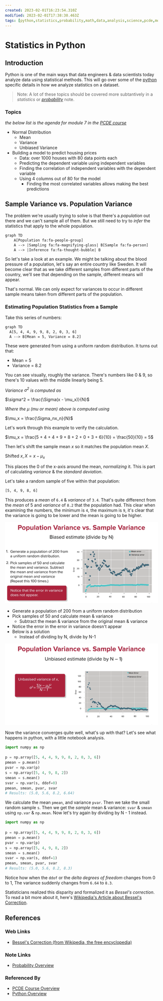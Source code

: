 ```yaml
---
created: 2023-02-01T16:23:54.310Z
modified: 2023-02-01T17:38:30.463Z
tags: [python,statistics,probability,math,data,analysis,science,pcde,module7]
---
```

# Statistics in Python

## Introduction

Python is one of the main ways that data engineers &
data scientists today analyze data using statistical methods.
This will go over some of the [python][py-zk] specific details in
how we analyze statistics on a dataset.

>Note: A lot of these topics should be covered more subtantively in
>a *statistics* or [*probability*][prob-zk] note.

### Topics

*the below list is the agenda for module 7 in the [PCDE course][pcde-overview-zk]*

* Normal Distribution
  * Mean
  * Variance
  * Unbiased Variance
* Building a model to predict housing prices
  * Data: over 1000 houses with 80 data points each
  * Predicting the dependent variable using independent variables
  * Finding the correlation of independent variables with the dependent variable
  * Using 4 columns out of 80 for the model
    * Finding the most correlated variables allows making the best predictions

## Sample Variance vs. Population Variance

The problem we're usually trying to solve is that
there's a *population* out there and
we can't sample all of them.
But we still need to try to *infer* the statistics that apply to
the whole population.

```mermaid
graph TD
    A[Population fa:fa-people-group]
    A --> |Sampling fa:fa-magnifying-glass| B[Sample fa:fa-person]
    A --> |Inference fa:fa-thought-bubble| B
```

So let's take a look at an example.
We might be talking about the blood pressure of a population,
let's say an entire country like Sweden.
It will become clear that as we take different samples from different parts of
the country,
we'll see that depending on the sample,
different means will appear.

That's normal.
We can only expect for variances to occur in different sample means taken from
different parts of the population.

### Estimating Population Statistics from a Sample

Take this series of numbers:

```mermaid
graph TD
  A[5, 4, 4, 9, 9, 8, 2, 0, 3, 6]
  A --> B[Mean = 5, Variance = 8.2]
```

These were generated from using a uniform random distribution.
It turns out that:

* Mean = 5
* Variance = 8.2

You can see visually, roughly the variance.
There's numbers like 0 & 9,
so there's 10 values with the middle linearly being 5.

*Variance $\sigma^2$ is computed as*

$\sigma^2 = \frac{\Sigma(x - \mu_x)}{N}$

*Where the $\mu$ (mu or mean) above is computed using*

$\mu_x = \frac{\Sigma_nx_n}{N}$

Let's work through this example to verify the calculation.

$\mu_x = \frac{5 + 4 + 4 + 9 + 8 + 2 + 0 + 3 + 6}{10} = \frac{50}{10} = 5$

Then let's shift the sample mean *x* so it matches the population mean *X*.

Shifted $x, X = x - \mu_x$

This places the 0 of the x-axis around the mean, *normalizing* it.
This is part of calculating *variance* & the *standard deviation*.

Let's take a random sample of five within that population:

```txt
[5, 4, 9, 8, 6]
```

This produces a *mean* of `6.4` & *variance* of `3.4`.
That's quite differenct from the *mean* of 5 and
*variance* of `8.2` that the population had.
This clear when examining the numbers,
the minimum is `4`, the maximum is `9`,
it's clear that the variance is going to be lower and
the mean is going to be higher.

![variance-mean-sample-error](2023-02-01-18-19-50.png "Population sample mean and variance error")

* Generate a population of 200 from a uniform random distribution
* Pick samples of 50 and calculate mean & variance
  * Subtract the mean & variance from the original mean & variance
* Notice the error in the error in variance doesn't appear
* Below is a solution
  * Instead of dividing by N, divide by N-1

![variance-mean-sample-error-unbiased](2023-02-01-18-20-57.png)

Now the variance converges quite well, what's up with that?
Let's see what happens in python, with a little notebook analysis.

```python
import numpy as np

p = np.array([5, 4, 4, 9, 9, 8, 2, 0, 3, 6])
pmean = p.mean()
pvar = np.var(p)
s = np.array([5, 4, 9, 8, 2])
smean = s.mean()
svar = np.var(s, ddof=0)
pmean, smean, pvar, svar
# Results: (5.0, 5.6, 8.2, 6.64)
```

We calculate the mean `pmean`, and variance `pvar`.
Then we take the small random sample `s`.
Then we get the *sample* mean & variance:
`svar` & `smean` using `np.var` & `np.mean`.
Now let's try again by dividing by N - 1 instead.

```python
import numpy as np

p = np.array([5, 4, 4, 9, 9, 8, 2, 0, 3, 6])
pmean = p.mean()
pvar = np.var(p)
s = np.array([5, 4, 9, 8, 2])
smean = s.mean()
svar = np.var(s, ddof=1)
pmean, smean, pvar, svar
# Results: (5.0, 5.6, 8.2, 8.3)
```

Notice how when the `ddof` or
the *delta degrees of freedom* changes from 0 to 1,
The variance suddenly changes from `6.64` to `8.3`.

Statisticians realized this disparity and formalized it as *Bessel's correction*.
To read a bit more about it,
here's [Wikipedia's Article about Bessel's Correction][bessel-correction-wiki].

## References

### Web Links

* [Bessel's Correction (from Wikipedia, the free encyclopedia)][bessel-correction-wiki]

<!-- Hidden References -->
[bessel-correction-wiki]: https://en.wikipedia.org/wiki/Bessel%27s_correction "Bessel's Correction (from Wikipedia, the free encyclopedia)"

### Note Links

* [Probability Overview][prob-zk]

<!-- Hidden References -->
[prob-zk]: ./probability.md "Probability Overview"

### Referenced By

* [PCDE Course Overview][pcde-overview-zk]
* [Python Overview][py-zk]

<!-- Hidden References -->
[pcde-overview-zk]: ./pcde-course-overview.md "PCDE Course Overview"
[py-zk]: ./python.md "Python Overview"
